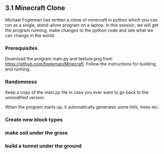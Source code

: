 ## 3.1 Minecraft Clone

Michael Fogleman has written a clone of minecraft in python which you can run as a single, stand-alone program on a laptop. In this session, we will 
get the program running, make changes to the python code and see what we can change in the world. 


### Prerequisites

Download the program main.py and texture.png from https://github.com/fogleman/Minecraft. Follow the instructions for building and running.

### Randomness

Keep a copy of the main.py file in case you ever want to go back to the unmodified version. 

When the program starts up, it automatically generates some hills, trees etc.

### Create new block types

### make soil under the grass

### build a tunnel under the ground

